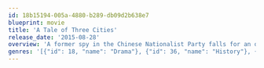 ```yaml
---
id: 18b15194-005a-4880-b289-db09d2b638e7
blueprint: movie
title: 'A Tale of Three Cities'
release_date: '2015-08-28'
overview: 'A former spy in the Chinese Nationalist Party falls for an opium-dealing widow, as China is ravaged by war and revolution.'
genres: '[{"id": 18, "name": "Drama"}, {"id": 36, "name": "History"}, {"id": 10749, "name": "Romance"}]'
---
```

